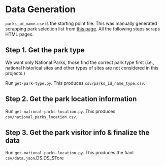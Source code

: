# Data Generation

```parks_id_name.csv``` is the starting point file. This was manually generated scrapping park selection list from [this page](https://www.nps.gov/findapark/index.htm). All the following steps scraps HTML pages.

## Step 1. Get the park type

We want only National Parks, those find the correct park type first (i.e., national historical sites and other types of sites are not considered in this projects.)

Run ```get-park-type.py```. This produces ```csv/parks_id_name_type.csv```.

## Step 2. Get the park location information

Run ```get-national-parks-location.py```. This produces ```csv/national_parks_location.csv```.

## Step 3. Get the park visitor info & finalize the data

Run ```get-national-parks-location.py```. This produces the fianl ```csv/data.json```.DS.DS_STore
